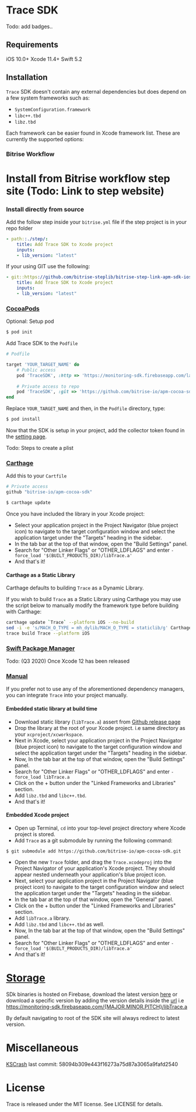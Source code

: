 # Trace SDK
Todo: add badges.. 

## Requirements

iOS 10.0+ 
Xcode 11.4+
Swift 5.2


## Installation

`Trace` SDK doesn't contain any external dependencies but does depend on a few system frameworks such as:      
* `SystemConfiguration.framework`
* `libc++.tbd`
* `libz.tbd`

Each framework can be easier found in Xcode framework list. These are currently the supported options:

### Bitrise Workflow

# Install from Bitrise workflow step site (Todo: Link to step website)

### Install directly from source

Add the follow step inside your `bitrise.yml` file if the step project is in your repo folder

```yml
- path::./step/:
    title: Add Trace SDK to Xcode project
    inputs:
    - lib_version: "latest"
```

If your using GIT use the following:
```yml
- git::https://github.com/bitrise-steplib/bitrise-step-link-apm-sdk-ios.git@master:
    title: Add Trace SDK to Xcode project
    inputs:
    - lib_version: "latest"
```

### [CocoaPods](https://guides.cocoapods.org/using/using-cocoapods.html)
Optional: Setup pod
```bash
$ pod init
```

Add Trace SDK to the `Podfile`
```ruby
# Podfile

target 'YOUR_TARGET_NAME' do
    # Public access 
    pod 'TraceSDK', :http => 'https://monitoring-sdk.firebaseapp.com/latest/libTrace.a.zip'
    
    # Private access to repo
    pod 'TraceSDK', :git => 'https://github.com/bitrise-io/apm-cocoa-sdk.git'
end
```

Replace `YOUR_TARGET_NAME` and then, in the `Podfile` directory, type:

```bash
$ pod install
```

Now that the SDK is setup in your project, add the collector token found in the [setting page](https://trace.bitrise.io/settings).

Todo: Steps to create a plist


### [Carthage](https://github.com/Carthage/Carthage)

Add this to your `Cartfile`

```ruby
# Private access 
github "bitrise-io/apm-cocoa-sdk"
```

```bash
$ carthage update
```
Once you have included the library in your Xcode project:
* Select your application project in the Project Navigator (blue project icon) to navigate to the target configuration window and select the application target under the "Targets" heading in the sidebar.
* In the tab bar at the top of that window, open the "Build Settings" panel.
* Search for "Other Linker Flags" or "OTHER_LDFLAGS" and enter `-force_load '$(BUILT_PRODUCTS_DIR)/libTrace.a'`
* And that's it!


#### Carthage as a Static Library

Carthage defaults to building `Trace` as a Dynamic Library. 

If you wish to build `Trace` as a Static Library using Carthage you may use the script below to manually modify the framework type before building with Carthage:

```bash
carthage update `Trace` --platform iOS --no-build
sed -i -e 's/MACH_O_TYPE = mh_dylib/MACH_O_TYPE = staticlib/g' Carthage/Checkouts/Trace/Trace.xcodeproj/project.pbxproj
trace build Trace --platform iOS
```


### [Swift Package Manager](https://swift.org/package-manager)
Todo: (Q3 2020) Once Xcode 12 has been released


### [Manual](https://developer.apple.com/library/archive/documentation/ToolsLanguages/Conceptual/Xcode_Overview/WorkingonRelatedProjects.html#//apple_ref/doc/uid/TP40010215-CH33-SW1)

If you prefer not to use any of the aforementioned dependency managers, you can integrate `Trace` into your project manually.

#### Embedded static library at build time

* Download static library (`libTrace.a`) assert from [Github release page](https://github.com/bitrise-io/apm-cocoa-sdk/releases)
* Drop the library at the root of your Xcode project. i.e same directory as your `xcproject/xcworkspace`.
* Next in Xcode, select your application project in the Project Navigator (blue project icon) to navigate to the target configuration window and select the application target under the "Targets" heading in the sidebar.
* Now, In the tab bar at the top of that window, open the "Build Settings" panel.
* Search for "Other Linker Flags" or "OTHER_LDFLAGS" and enter `-force_load libTrace.a`
* Click on the + button under the "Linked Frameworks and Libraries" section.
* Add `libz.tbd` and `libc++.tbd`.
* And that's it!


#### Embedded Xcode project

* Open up Terminal, `cd` into your top-level project directory where Xcode project is stored.
* Add `Trace` as a git submodule by running the following command:

`$ git submodule add https://github.com/bitrise-io/apm-cocoa-sdk.git`

* Open the new `Trace` folder, and drag the `Trace.xcodeproj` into the Project Navigator of your application's Xcode project. They should appear nested underneath your application's blue project icon. 
* Next, select your application project in the Project Navigator (blue project icon) to navigate to the target configuration window and select the application target under the "Targets" heading in the sidebar.
* In the tab bar at the top of that window, open the "General" panel.
* Click on the + button under the "Linked Frameworks and Libraries" section.
* Add `libTrace.a` library.
* Add `libz.tbd` and `libc++.tbd` as well.
* Now, In the tab bar at the top of that window, open the "Build Settings" panel.
* Search for "Other Linker Flags" or "OTHER_LDFLAGS" and enter `-force_load '$(BUILT_PRODUCTS_DIR)/libTrace.a'`
* And that's it!

# [Storage](https://monitoring-sdk.firebaseapp.com/)

SDk binaries is hosted on Firebase, download the latest version [here](https://monitoring-sdk.firebaseapp.com/latest/libTrace.a) or download a specific version by adding the version details inside the [url](https://monitoring-sdk.firebaseapp.com/latest/libTrace.a) i.e https://monitoring-sdk.firebaseapp.com/{MAJOR.MINOR.PITCH}/libTrace.a

By default navigating to root of the SDK site will always redirect to latest version.

# Miscellaneous

[KSCrash](https://github.com/kstenerud/KSCrash/) last commit: 58094b309e443f16273a75d87a3065a9fafd2540

# License
Trace is released under the MIT license. See LICENSE for details.
